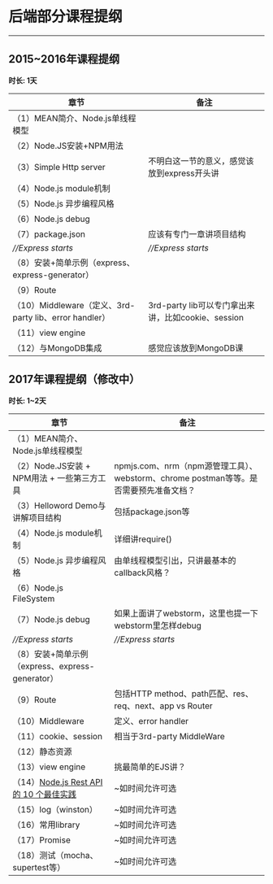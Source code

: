 ﻿# 后端部分课程提纲

---

## 2015~2016年课程提纲 ##
**时长: 1天**

|    章节    | 备注 |
| ---------- | --- |
| （1）MEAN简介、Node.js单线程模型 |   |
| （2）Node.JS安装+NPM用法       |   |
| （3）Simple Http server | 不明白这一节的意义，感觉该放到express开头讲 |
| （4）Node.js module机制       |   |
| （5）Node.js 异步编程风格 |   |
| （6）Node.js debug |   |
| （7）package.json  | 应该有专门一章讲项目结构 |
|  *//Express starts*  | *//Express starts* |
| （8）安装+简单示例（express、express-generator） |   |
| （9）Route  |   |
| （10）Middleware（定义、3rd-party lib、error handler） | 3rd-party lib可以专门拿出来讲，比如cookie、session |
| （11）view engine |   |
| （12）与MongoDB集成  | 感觉应该放到MongoDB课 |
 
## 2017年课程提纲（修改中） ##
**时长: 1~2天**

|    章节    | 备注 |
| ---------- | --- |
| （1）MEAN简介、Node.js单线程模型 |   |
| （2）Node.JS安装 + NPM用法 + 一些第三方工具 | npmjs.com、nrm（npm源管理工具）、webstorm、chrome postman等等。是否需要预先准备文档？   |
| （3）Helloword Demo与讲解项目结构 | 包括package.json等  |
| （4）Node.js module机制       |  详细讲require() |
| （5）Node.js 异步编程风格 | 由单线程模型引出，只讲最基本的callback风格？ |
| （6）Node.js FileSystem |  |
| （7）Node.js debug | 如果上面讲了webstorm，这里也提一下webstorm里怎样debug  |
|  *//Express starts*  | *//Express starts* |
| （8）安装+简单示例（express、express-generator） |   |
| （9）Route | 包括HTTP method、path匹配、res、req、next、app vs Router  |
| （10）Middleware | 定义、error handler |
| （11）cookie、session | 相当于3rd-party MiddleWare  |
| （12）静态资源 |  |
| （13）view engine | 挑最简单的EJS讲？ |
| （14）[Node.js Rest API 的 10 个最佳实践](https://zhuanlan.zhihu.com/p/25506654?utm_source=wechat_session&utm_medium=social) | ~如时间允许可选 |
| （15）log（winston） | ~如时间允许可选  |
| （16）常用library | ~如时间允许可选  |
| （17）Promise | ~如时间允许可选  |
| （18）测试（mocha、supertest等） | ~如时间允许可选  |